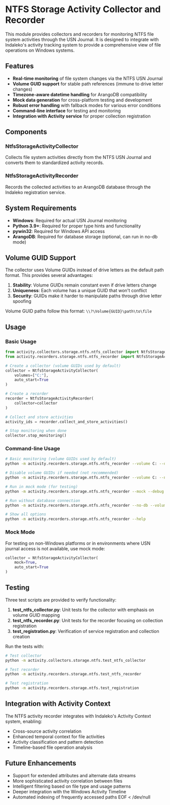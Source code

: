 # NTFS Storage Activity Collector and Recorder

This module provides collectors and recorders for monitoring NTFS file system activities through the USN Journal. It is designed to integrate with Indaleko's activity tracking system to provide a comprehensive view of file operations on Windows systems.

## Features

- **Real-time monitoring** of file system changes via the NTFS USN Journal
- **Volume GUID support** for stable path references (immune to drive letter changes)
- **Timezone-aware datetime handling** for ArangoDB compatibility
- **Mock data generation** for cross-platform testing and development
- **Robust error handling** with fallback modes for various error conditions
- **Command-line interface** for testing and monitoring
- **Integration with Activity service** for proper collection registration

## Components

### NtfsStorageActivityCollector

Collects file system activities directly from the NTFS USN Journal and converts them to standardized activity records.

### NtfsStorageActivityRecorder

Records the collected activities to an ArangoDB database through the Indaleko registration service.

## System Requirements

- **Windows**: Required for actual USN Journal monitoring
- **Python 3.9+**: Required for proper type hints and functionality
- **pywin32**: Required for Windows API access
- **ArangoDB**: Required for database storage (optional, can run in no-db mode)

## Volume GUID Support

The collector uses Volume GUIDs instead of drive letters as the default path format. This provides several advantages:

1. **Stability**: Volume GUIDs remain constant even if drive letters change
2. **Uniqueness**: Each volume has a unique GUID that won't conflict
3. **Security**: GUIDs make it harder to manipulate paths through drive letter spoofing

Volume GUID paths follow this format: `\\?\Volume{GUID}\path\to\file`

## Usage

### Basic Usage

```python
from activity.collectors.storage.ntfs.ntfs_collector import NtfsStorageActivityCollector
from activity.recorders.storage.ntfs.ntfs_recorder import NtfsStorageActivityRecorder

# Create a collector (volume GUIDs used by default)
collector = NtfsStorageActivityCollector(
    volumes=["C:"],
    auto_start=True
)

# Create a recorder
recorder = NtfsStorageActivityRecorder(
    collector=collector
)

# Collect and store activities
activity_ids = recorder.collect_and_store_activities()

# Stop monitoring when done
collector.stop_monitoring()
```

### Command-line Usage

```bash
# Basic monitoring (volume GUIDs used by default)
python -m activity.recorders.storage.ntfs.ntfs_recorder --volume C: --duration 60

# Disable volume GUIDs if needed (not recommended)
python -m activity.recorders.storage.ntfs.ntfs_recorder --volume C: --no-volume-guids --duration 60

# Run in mock mode (for testing)
python -m activity.recorders.storage.ntfs.ntfs_recorder --mock --debug

# Run without database connection
python -m activity.recorders.storage.ntfs.ntfs_recorder --no-db --volume C:

# Show all options
python -m activity.recorders.storage.ntfs.ntfs_recorder --help
```

### Mock Mode

For testing on non-Windows platforms or in environments where USN journal access is not available, use mock mode:

```python
collector = NtfsStorageActivityCollector(
    mock=True,
    auto_start=True
)
```

## Testing

Three test scripts are provided to verify functionality:

1. **test_ntfs_collector.py**: Unit tests for the collector with emphasis on volume GUID mapping
2. **test_ntfs_recorder.py**: Unit tests for the recorder focusing on collection registration
3. **test_registration.py**: Verification of service registration and collection creation

Run the tests with:

```bash
# Test collector
python -m activity.collectors.storage.ntfs.test_ntfs_collector

# Test recorder
python -m activity.recorders.storage.ntfs.test_ntfs_recorder

# Test registration
python -m activity.recorders.storage.ntfs.test_registration
```

## Integration with Activity Context

The NTFS activity recorder integrates with Indaleko's Activity Context system, enabling:

- Cross-source activity correlation
- Enhanced temporal context for file activities
- Activity classification and pattern detection
- Timeline-based file operation analysis

## Future Enhancements

- Support for extended attributes and alternate data streams
- More sophisticated activity correlation between files
- Intelligent filtering based on file type and usage patterns
- Deeper integration with the Windows Activity Timeline
- Automated indexing of frequently accessed paths
EOF < /dev/null
